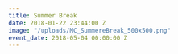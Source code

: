 ```yaml
---
title: Summer Break
date: 2018-01-22 23:44:00 Z
image: "/uploads/MC_SummereBreak_500x500.png"
event_date: 2018-05-04 00:00:00 Z
---
```


